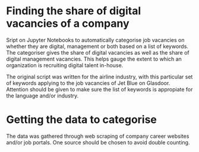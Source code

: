 # Finding the share of digital vacancies of a company 

Sript on Jupyter Notebooks to automatically categorise job vacancies on whether they are digital, management or both based on a list of keywords. The categoriser gives the share of digital vacancies as well as the share of digital management vacancies. This helps gauge the extent to which an organization is recruiting digital talent in-house. 

The original script was written for the airline industry, with this particular set of keywords applying to the job vacancies of Jet Blue on Glasdoor. Attention should be given to make sure the list of keywords is appropiate for the language and/or industry. 

# Getting the data to categorise 

The data was gathered through web scraping of company career websites and/or job portals. One source should be chosen to avoid double counting.
